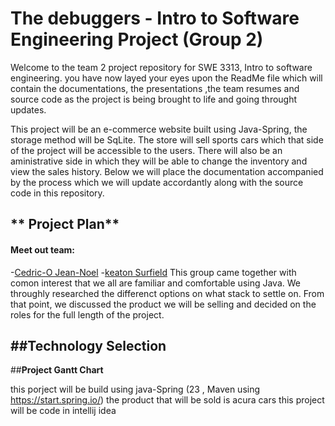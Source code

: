 # **The debuggers - Intro to Software Engineering Project (Group 2)**

Welcome to the team 2 project repository for SWE 3313, Intro to software engineering. you have now layed your eyes upon the ReadMe file which will contain the documentations, the presentations ,the team resumes and source code as the project is being brought to life and going throught updates. 

This project will be an e-commerce website built using Java-Spring, the storage method will be SqLite.
The store will sell sports cars which that side of the project will be accessible to the users. 
There will also be an aministrative side in which they will be able to change the inventory and view the sales history.
Below we will place the documentation accompanied by the process which we will update accordantly along with the source code in this repository.

## ** Project Plan**
#### Meet out team: 
-[Cedric-O Jean-Noel](https://github.com/cjeannoel2005/swe1-project/blob/main/Cedric'sResume.md)
-[keaton Surfield](https://github.com/cjeannoel2005/swe1-project/blob/main/Ronald%20Surfield%20Resume.pdf) 
This group came together with comon interest that we all are familiar and comfortable using Java.
We throughly researched the differenct options on what stack to settle on. 
From that point, we discussed the product we will be selling and decided on the roles for the full length of the
project.

##**Technology Selection**
- 

##**Project Gantt Chart**


this porject will be build using java-Spring (23 , Maven using https://start.spring.io/) 
the product that will be sold is acura cars 
this project will be code in intellij idea 
